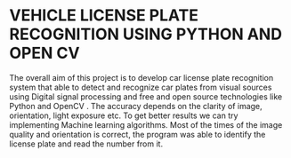 
# VEHICLE LICENSE PLATE RECOGNITION USING PYTHON AND OPEN CV

The overall aim of this project is to develop car license plate recognition system that able to detect and recognize car plates from visual sources using Digital signal processing and free and open source technologies like Python and OpenCV . The accuracy depends on the clarity of image, orientation, light exposure etc. To get better results we can try implementing Machine learning algorithms. Most of the times of the image quality and orientation is correct, the program was able to identify the license plate and read the number from it.